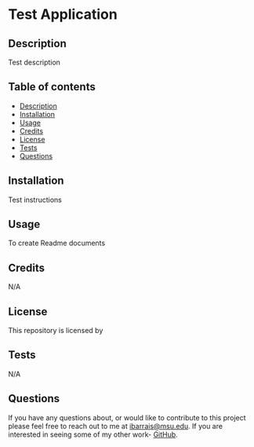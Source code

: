 
  # Test Application

  ## Description

  Test description

  ## Table of contents
  - [Description](#description)
  - [Installation](#Installation)
  - [Usage](#Usage)
  - [Credits](#Credits)
  - [License](#License)
  - [Tests](#Tests)
  - [Questions](#Questions)

  ## Installation

  Test instructions

  ## Usage

  To create Readme documents

  ## Credits

  N/A

  ## License 

  This repository is licensed by 

  ## Tests

  N/A

  ## Questions

  If you have any questions about, or would like to contribute to this project please feel free to reach out to me at ibarrais@msu.edu.
  If you are interested in seeing some of my other work- [GitHub](github.com/isain1).

